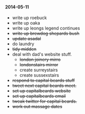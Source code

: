 #### 2014-05-11 ####

- write up roebuck
- write up oaka
- write up leongs legend continues
- ~~write up brewdog shepards bush~~
- ~~update asadal~~
- do laundry
- ~~tidy midden~~
- deal with dad's website stuff.
  - ~~london joinery mirro~~
  - ~~londonstairs mirror~~
  - create surreystairs
  - create sussexstairs
- ~~respond to capital beards stuff~~
- ~~tweet next capital beards meet.~~
- ~~set up capitalbeards website~~
- ~~set up capitalbeards email~~
- ~~tweak twitter for capital beards.~~
- ~~work out massage dates~~

